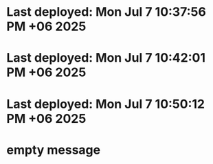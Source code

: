 # Last deployed: Mon Jul  7 10:37:56 PM +06 2025
# Last deployed: Mon Jul  7 10:42:01 PM +06 2025
# Last deployed: Mon Jul  7 10:50:12 PM +06 2025
# empty message